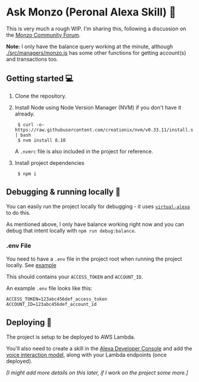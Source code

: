 # Ask Monzo (Peronal Alexa Skill) 💬

This is very much a rough WIP. I'm sharing this, following a discussion on the [Monzo Community Forum](https://community.monzo.com/t/alexa-skill-account-linking-anyone-got-it-working-with-monzo/60242).

**Note:** I only have the balance query working at the minute, although [./src/managers/monzo.js](src/managers/monzo.js) has some other functions for getting account(s) and transactions too.

## Getting started 💻

1. Clone the repository.
2. Install Node using Node Version Manager (NVM) if you don't have it already.

        $ curl -o- https://raw.githubusercontent.com/creationix/nvm/v0.33.11/install.sh | bash
        $ nvm install 8.10

    A `.nvmrc` file is also included in the project for reference.

3. Install project dependencies

        $ npm i

## Debugging & running locally 🏃

You can easily run the project locally for debugging - it uses [`virtual-alexa`](https://github.com/bespoken/virtual-alexa) to do this.

As mentioned above, I only have balance working right now and you can debug that intent locally with `npm run debug:balance`.

### .env File

You need to have a `.env` file in the project root when running the project locally. See [example](./.env.example)

This should contains your `ACCESS_TOKEN` and `ACCOUNT_ID`.

An example `.env` file looks like this:

```text
ACCESS_TOKEN=123abc456def_access_token
ACCOUNT_ID=123abc456def_account_id
```

## Deploying 🚀

The project is setup to be deployed to AWS Lambda.

You'll also need to create a skill in the [Alexa Developer Console](https://developer.amazon.com/alexa) and add the [voice interaction model](./models/en-GB.json), along with your Lambda endpoints (once deployed).

_[I might add more details on this later, if I work on the project some more.]_
